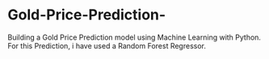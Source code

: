 # Gold-Price-Prediction-
 Building a Gold Price Prediction model using Machine Learning with Python. For this Prediction, i have used a Random Forest Regressor.
